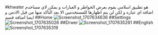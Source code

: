 #khwater
هو تطبيق اسلامي يقوم بعرض الخواطر و العبارات و بمكن لاي مساخدم اضافة اي عباره و لكن لن يتم اظهارها للمستخدمين الا بعد التأكد منها من قبل الادمن و ايضا اضافة قسم 
##Home
![Screenshot_1707634636](https://github.com/AllSaleh/kwater/assets/121885161/c8c9adb9-47d6-495e-8c21-0e32f9e43966)
##Settings
![Screenshot_1707635026](https://github.com/AllSaleh/kwater/assets/121885161/396d2161-273f-40d6-bf38-508c173bad7d)
##Drwer
![Screenshot_1707635261](https://github.com/AllSaleh/kwater/assets/121885161/5c0bb3da-527c-4da1-9f32-18dd4f4db435)
##English
![Screenshot_1707635319](https://github.com/AllSaleh/kwater/assets/121885161/3192234f-f448-4842-968b-27e20e4cd380)






